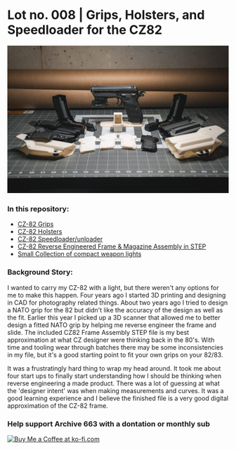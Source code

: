 # Lot no. 008 | Grips, Holsters, and Speedloader for the CZ82

![samplePhoto001](https://github.com/Archive-663/CZ82/blob/main/ASSETS/PHOTO/GMP01538.jpg)

### In this repository:
- [CZ-82 Grips](https://github.com/Archive-663/CZ82/tree/main/Grips)
- [CZ-82 Holsters](https://github.com/Archive-663/CZ82/tree/main/Holsters)
- [CZ-82 Speedloader/unloader](https://github.com/Archive-663/CZ82/tree/main/Speedloader)
- [CZ-82 Reverse Engineered Frame & Magazine Assembly in STEP](https://github.com/Archive-663/CZ82/tree/main/baseCZ82_Body)
- [Small Collection of compact weapon lights](https://github.com/Archive-663/CZ82/tree/main/Lights)

### Background Story:
I wanted to carry my CZ-82 with a light, but there weren't any options for me to make this happen. Four years ago I started 3D printing and designing in CAD for photography related things. About two years ago I tried to design a NATO grip for the 82 but didn't like the accuracy of the design as well as the fit. Earlier this year I picked up a 3D scanner that allowed me to better design a fitted NATO grip by helping me reverse engineer the frame and slide. The included CZ82 Frame Assembly STEP file is my best approximation at what CZ designer were thinking back in the 80's. With time and tooling wear through batches there may be some inconsistencies in my file, but it's a good starting point to fit your own grips on your 82/83.

It was a frustratingly hard thing to wrap my head around. It took me about four start ups to finally start understanding how I should be thinking when reverse engineering a made product. There was a lot of guessing at what the 'designer intent' was when making measurements and curves. It was a good learning experience and I believe the finished file is a very good digital approximation of the CZ-82 frame.

### Help support Archive 663 with a dontation or monthly sub

<a href='https://ko-fi.com/P5P3MHMSF' target='_blank'><img height='36' style='border:0px;height:36px;' src='https://storage.ko-fi.com/cdn/kofi2.png?v=3' border='0' alt='Buy Me a Coffee at ko-fi.com' /></a>

